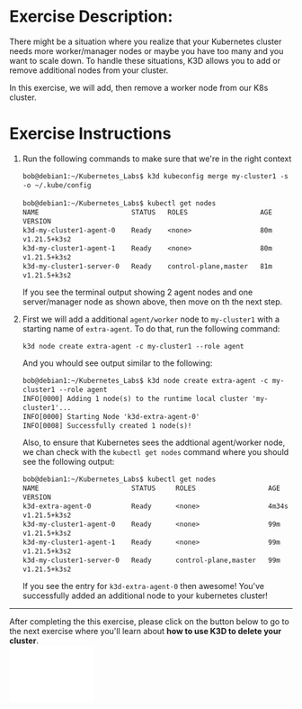 

# Exercise Description:
There might be a situation where you realize that your Kubernetes cluster needs more worker/manager nodes or maybe you have too many and you want to scale down. To handle these situations, K3D allows you to add or remove additional nodes from your cluster.

In this exercise, we will add, then remove a worker node from our K8s cluster.


# Exercise Instructions
1. Run the following commands to make sure that we're in the right context
   ```
   bob@debian1:~/Kubernetes_Labs$ k3d kubeconfig merge my-cluster1 -s -o ~/.kube/config 

   bob@debian1:~/Kubernetes_Labs$ kubectl get nodes
   NAME                       STATUS   ROLES                  AGE   VERSION
   k3d-my-cluster1-agent-0    Ready    <none>                 80m   v1.21.5+k3s2
   k3d-my-cluster1-agent-1    Ready    <none>                 80m   v1.21.5+k3s2
   k3d-my-cluster1-server-0   Ready    control-plane,master   81m   v1.21.5+k3s2
   ```
   If you see the terminal output showing 2 agent nodes and one server/manager node as shown above, then move on th the next step.

2. First we will add a additional `agent/worker` node to `my-cluster1` with a starting name of `extra-agent`. To do that, run the following command:
   ```
   k3d node create extra-agent -c my-cluster1 --role agent
   ```
   And you whould see output similar to the following:
   ```
   bob@debian1:~/Kubernetes_Labs$ k3d node create extra-agent -c my-cluster1 --role agent
   INFO[0000] Adding 1 node(s) to the runtime local cluster 'my-cluster1'...
   INFO[0000] Starting Node 'k3d-extra-agent-0'           
   INFO[0008] Successfully created 1 node(s)!
   ```
    Also, to ensure that Kubernetes sees the addtional agent/worker node, we chan check with the `kubectl get nodes` command where you should see the following output:
    ```
    bob@debian1:~/Kubernetes_Labs$ kubectl get nodes
    NAME                       STATUS     ROLES                  AGE     VERSION
    k3d-extra-agent-0          Ready      <none>                 4m34s   v1.21.5+k3s2
    k3d-my-cluster1-agent-0    Ready      <none>                 99m     v1.21.5+k3s2
    k3d-my-cluster1-agent-1    Ready      <none>                 99m     v1.21.5+k3s2
    k3d-my-cluster1-server-0   Ready      control-plane,master   99m     v1.21.5+k3s2
    ```
    If you see the entry for `k3d-extra-agent-0` then awesome! You've successfully added an additional node to your kubernetes cluster!

---
After completing the this exercise, please click on the button below to go to the next exercise where you'll learn about **how to use K3D to delete your cluster**.
<br><a href="../exercise-5/README.md"><img style="margin-bottom:-50px; padding-bottom:3px" src="../../assets/btn_Exercise5.svg" width="150" height="100" alt="Next Exercise"></a>